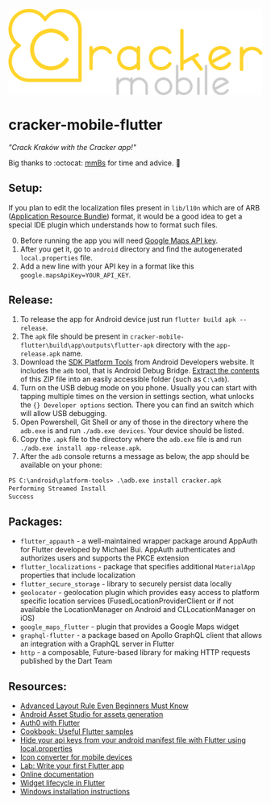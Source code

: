 ![Cracker app logo](logo.svg)

# cracker-mobile-flutter

_"Crack Kraków with the Cracker app!"_

Big thanks to :octocat: [mmBs](https://github.com/mmBs) for time and advice. :clap:

## Setup:

If you plan to edit the localization files present in `lib/l10n` which are of ARB  ([Application Resource Bundle](https://stackoverflow.com/questions/43082804/l10n-arb-file-format)) format, it would be a good idea to get a special IDE plugin which understands how to format such files.

0. Before running the app you will need [Google Maps API key](https://console.cloud.google.com/apis/credentials).
1. After you get it, go to `android` directory and find the autogenerated `local.properties` file.
2. Add a new line with your API key in a format like this `google.mapsApiKey=YOUR_API_KEY`.

## Release:

1. To release the app for Android device just run `flutter build apk --release`.
2. The `apk` file should be present in `cracker-mobile-flutter\build\app\outputs\flutter-apk` directory with the `app-release.apk` name.
2. Download the [SDK Platform Tools](https://developer.android.com/studio/releases/platform-tools) from Android Developers website. It includes the `adb` tool, that is Android Debug Bridge. [Extract the contents](https://www.xda-developers.com/install-adb-windows-macos-linux/) of this ZIP file into an easily accessible folder (such as `C:\adb`).
3. Turn on the USB debug mode on you phone. Usually you can start with tapping multiple times on the version in settings section, what unlocks the `{} Developer options` section. There you can find an switch which will allow USB debugging.
4. Open Powershell, Git Shell or any of those in the directory where the `adb.exe` is and run `./adb.exe devices`. Your device should be listed.
5. Copy the `.apk` file to the directory where the `adb.exe` file is and run `./adb.exe install app-release.apk`.
6. After the `adb` console returns a message as below, the app should be available on your phone:

```
PS C:\android\platform-tools> .\adb.exe install cracker.apk
Performing Streamed Install
Success
```

## Packages:

- `flutter_appauth` - a well-maintained wrapper package around AppAuth for Flutter developed by Michael Bui. AppAuth authenticates and authorizes users and supports the PKCE extension
- `flutter_localizations` - package that specifies additional `MaterialApp` properties that include localization
- `flutter_secure_storage` - library to securely persist data locally
- `geolocator` - geolocation plugin which provides easy access to platform specific location services (FusedLocationProviderClient or if not available the LocationManager on Android and CLLocationManager on iOS)
- `google_maps_flutter` - plugin that provides a Google Maps widget
- `graphql-flutter` - a package based on Apollo GraphQL client that allows an integration with a GraphQL server in Flutter
- `http` - a composable, Future-based library for making HTTP requests published by the Dart Team

## Resources:

- [Advanced Layout Rule Even Beginners Must Know](https://medium.com/flutter-community/flutter-the-advanced-layout-rule-even-beginners-must-know-edc9516d1a2)
- [Android Asset Studio for assets generation](https://romannurik.github.io/AndroidAssetStudio/icons-launcher.html)
- [Auth0 with Flutter](https://auth0.com/blog/get-started-with-flutter-authentication/)
- [Cookbook: Useful Flutter samples](https://flutter.dev/docs/cookbook)
- [Hide your api keys from your android manifest file with Flutter using local.properties](https://dev.to/stevenosse/hide-your-api-keys-from-your-android-manifest-file-with-flutter-using-local-properties-3f4e)
- [Icon converter for mobile devices](https://appicon.co/)
- [Lab: Write your first Flutter app](https://flutter.dev/docs/get-started/codelab)
- [Online documentation](https://flutter.dev/docs)
- [Widget lifecycle in Flutter](https://stackoverflow.com/questions/41479255/life-cycle-in-flutter)
- [Windows installation instructions](https://flutter.dev/docs/get-started/install/windows)